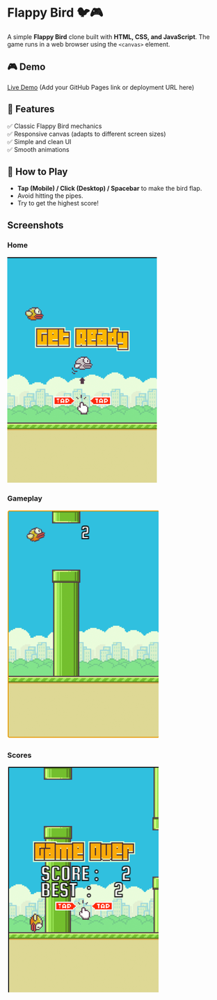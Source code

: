 # Flappy Bird 🐦🎮

A simple **Flappy Bird** clone built with **HTML, CSS, and JavaScript**. The game runs in a web browser using the `<canvas>` element.

## 🎮 Demo
[Live Demo](#) (Add your GitHub Pages link or deployment URL here)

## 📌 Features
✅ Classic Flappy Bird mechanics  
✅ Responsive canvas (adapts to different screen sizes)  
✅ Simple and clean UI  
✅ Smooth animations  

## 🚀 How to Play
- **Tap (Mobile) / Click (Desktop) / Spacebar** to make the bird flap.  
- Avoid hitting the pipes.  
- Try to get the highest score!  

## Screenshots
### Home
![home](screenshots/home.png)
### Gameplay
![gameplay](screenshots/play.png)
### Scores
![scores](screenshots/score.png)